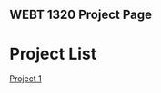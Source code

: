 ## WEBT 1320 Project Page

<h1>Project List</h1>

<a href="project1/index.html" target="_blank">Project 1</a>